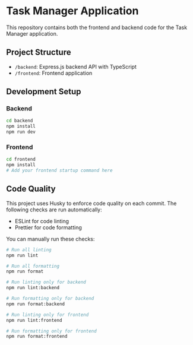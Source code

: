 # Task Manager Application

This repository contains both the frontend and backend code for the Task Manager application.

## Project Structure

- `/backend`: Express.js backend API with TypeScript
- `/frontend`: Frontend application 

## Development Setup

### Backend

```bash
cd backend
npm install
npm run dev
```

### Frontend

```bash
cd frontend
npm install
# Add your frontend startup command here
```

## Code Quality

This project uses Husky to enforce code quality on each commit. The following checks are run automatically:

- ESLint for code linting
- Prettier for code formatting

You can manually run these checks:

```bash
# Run all linting
npm run lint

# Run all formatting
npm run format

# Run linting only for backend
npm run lint:backend

# Run formatting only for backend
npm run format:backend

# Run linting only for frontend
npm run lint:frontend

# Run formatting only for frontend
npm run format:frontend
```
